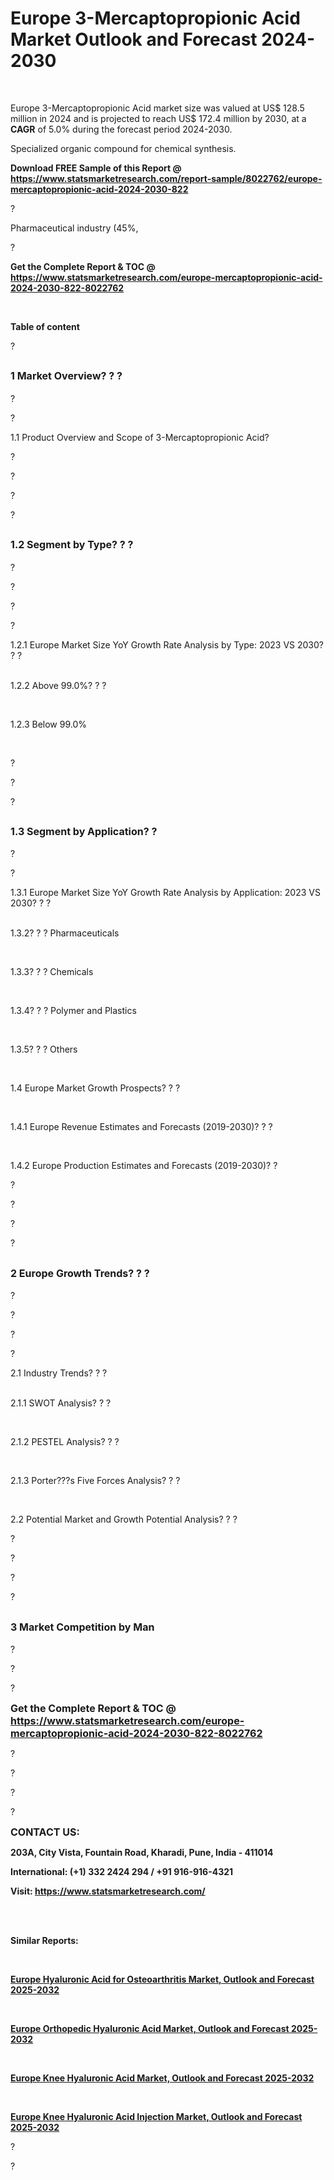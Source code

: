 <h1>Europe 3-Mercaptopropionic Acid Market Outlook and Forecast 2024-2030</h1><br/><p>Europe 3-Mercaptopropionic Acid market size was valued at US$ 128.5 million in 2024 and is projected to reach US$ 172.4 million by 2030, at a <strong>CAGR</strong> of 5.0% during the forecast period 2024-2030.</p>
 
 
 
 <p>Specialized organic compound for chemical synthesis.</p>
 
 
 
 <div><b>Download FREE Sample of this Report @ <a href="https://www.statsmarketresearch.com/download-free-sample/8022762/europe-mercaptopropionic-acid-2024-2030-822">https://www.statsmarketresearch.com/report-sample/8022762/europe-mercaptopropionic-acid-2024-2030-822</a></b></div>
 
 
 
 <p>? </p>
 
 
 
 <p>Pharmaceutical industry (45%,</p>
 
 
 
 <p>? </p>
 
 
 
 <div><b>Get the Complete Report & TOC @ <a href="https://www.statsmarketresearch.com/europe-mercaptopropionic-acid-2024-2030-822-8022762">https://www.statsmarketresearch.com/europe-mercaptopropionic-acid-2024-2030-822-8022762</a></b></div>
 
 
 
 <p><br />
 
 <b>Table of content</b></p>
 
 
 
 <p>? </p>
 
 
 
 <h2><span style="font-size:16px"><strong>1 Market Overview? ? ? </strong></span></h2>
 
 
 
 <p>? </p>
 
 
 
 <p>? </p>
 
 
 
 <p>1.1 Product Overview and Scope of 3-Mercaptopropionic Acid? </p>
 
 
 
 <p>? </p>
 
 
 
 <p>? </p>
 
 
 
 <p>? </p>
 
 
 
 <p>? </p>
 
 
 
 <h2><strong><span style="font-size:16px">1.2 Segment by Type? ? ? </span></strong></h2>
 
 
 
 <p>? </p>
 
 
 
 <p>? </p>
 
 
 
 <p>? </p>
 
 
 
 <p>? </p>
 
 
 
 <p>1.2.1 Europe Market Size YoY Growth Rate Analysis by Type: 2023 VS 2030? ? ? <br />
 
 <br />
 
 1.2.2 Above 99.0%? ? ? <br />
 
 <br />
 
 1.2.3 Below 99.0%<br />
 
 <br />
 
 ? </p>
 
 
 
 <p>? </p>
 
 
 
 <p>? </p>
 
 
 
 <h2><span style="font-size:16px"><strong>1.3 Segment by Application? ? </strong></span></h2>
 
 
 
 <p>? </p>
 
 
 
 <p>? </p>
 
 
 
 <p>1.3.1 Europe Market Size YoY Growth Rate Analysis by Application: 2023 VS 2030? ? ? <br />
 
 <br />
 
 1.3.2? ? ? Pharmaceuticals<br />
 
 <br />
 
 1.3.3? ? ? Chemicals<br />
 
 <br />
 
 1.3.4? ? ? Polymer and Plastics<br />
 
 <br />
 
 1.3.5? ? ? Others<br />
 
 <br />
 
 1.4 Europe Market Growth Prospects? ? ? <br />
 
 <br />
 
 1.4.1 Europe Revenue Estimates and Forecasts (2019-2030)? ? ? <br />
 
 <br />
 
 1.4.2 Europe Production Estimates and Forecasts (2019-2030)? ? </p>
 
 
 
 <p>? </p>
 
 
 
 <p>? </p>
 
 
 
 <p>? </p>
 
 
 
 <p>? </p>
 
 
 
 <h2><span style="font-size:16px"><strong>2 Europe Growth Trends? ? ? </strong></span></h2>
 
 
 
 <p>? </p>
 
 
 
 <p>? </p>
 
 
 
 <p>? </p>
 
 
 
 <p>? </p>
 
 
 
 <p>2.1 Industry Trends? ? ? <br />
 
 <br />
 
 2.1.1 SWOT Analysis? ? ? <br />
 
 <br />
 
 2.1.2 PESTEL Analysis? ? ? <br />
 
 <br />
 
 2.1.3 Porter???s Five Forces Analysis? ? ? <br />
 
 <br />
 
 2.2 Potential Market and Growth Potential Analysis? ? ? </p>
 
 
 
 <p>? </p>
 
 
 
 <p>? </p>
 
 
 
 <p>? </p>
 
 
 
 <p>? </p>
 
 
 
 <h2><span style="font-size:16px"><strong>3 Market Competition by Man</strong></span></h2>
 
 
 
 <p>? </p>
 
 
 
 <p>? </p>
 
 
 
 <p>? </p>
 
 
 
 <div><span style="font-size:16px"><strong><b>Get the Complete Report & TOC @ <a href="https://www.statsmarketresearch.com/europe-mercaptopropionic-acid-2024-2030-822-8022762">https://www.statsmarketresearch.com/europe-mercaptopropionic-acid-2024-2030-822-8022762</a></b></strong></span></div>
 
 
 
 <p>? </p>
 
 
 
 <p>? </p>
 
 
 
 <p>? </p>
 
 
 
 <p>? </p>
 
 
 
 <p><span style="font-size:16px"><strong><b>CONTACT US:</b><br />
 
 203A, City Vista, Fountain Road, Kharadi, Pune, India - 411014<br />
 
 International: (+1) 332 2424 294 / +91 916-916-4321<br />
 
 Visit: <a href="https://www.statsmarketresearch.com/">https://www.statsmarketresearch.com/</a><br />
 
 <br />
 
 <br />
 
 Similar Reports:<br />
 
 <br />
 
 <a href="https://www.statsmarketresearch.com/europe-hyaluronic-acid-for-osteoarthritis-forecast-2025-2032-944-8030369">Europe Hyaluronic Acid for Osteoarthritis Market, Outlook and Forecast 2025-2032</a><br />
 
 <br />
 
 <a href="https://www.statsmarketresearch.com/europe-orthopedic-hyaluronic-acid-forecast-2025-2032-148-8030366">Europe Orthopedic Hyaluronic Acid Market, Outlook and Forecast 2025-2032</a><br />
 
 <br />
 
 <a href="https://www.statsmarketresearch.com/europe-knee-hyaluronic-acid-forecast-2025-2032-565-8030367">Europe Knee Hyaluronic Acid Market, Outlook and Forecast 2025-2032</a><br />
 
 <br />
 
 <a href="https://www.statsmarketresearch.com/europe-knee-hyaluronic-acid-injection-forecast-2025-2032-689-8030368">Europe Knee Hyaluronic Acid Injection Market, Outlook and Forecast 2025-2032</a></strong></span></p>
 
 
 
 <p>? </p>
 
 
 
 <p>? </p>